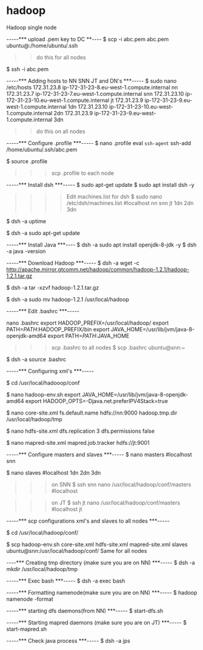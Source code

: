 # hadoop
Hadoop single node

-----*** upload .pem key to DC **----
$ scp -i abc.pem abc.pem ubuntu@<pub-ip>:/home/ubuntu/.ssh
>> do this for all nodes

$ ssh -i abc.pem <private-ip of any node>

-----*** Adding hosts to NN SNN JT and DN's ***-----
$ sudo nano /etc/hosts
172.31.23.8  ip-172-31-23-8.eu-west-1.compute.internal  nn
172.31.23.7  ip-172-31-23-7.eu-west-1.compute.internal  snn
172.31.23.10  ip-172-31-23-10.eu-west-1.compute.internal jt 
172.31.23.9  ip-172-31-23-9.eu-west-1.compute.internal 1dn
172.31.23.10  ip-172-31-23-10.eu-west-1.compute.internal 2dn
172.31.23.9  ip-172-31-23-9.eu-west-1.compute.internal 3dn

>> do this on all nodes 

-----*** Configure .profile ***-----
$ nano .profile
eval `ssh-agent` ssh-add /home/ubuntu/.ssh/abc.pem

$ source .profile

>>> scp .profile to each node

-----*** Install dsh ***-----
$ sudo apt-get update
$ sudo apt install dsh -y

>>>> Edit machines.list for dsh
$ sudo nano /etc/dsh/machines.list
#localhost
nn
snn
jt
1dn
2dn
3dn

$ dsh -a uptime

$ dsh -a sudo apt-get update


-----*** Install Java ***----
$ dsh -a sudo apt install openjdk-8-jdk -y
$ dsh -a java -version


-----*** Download Hadoop ***-----
$ dsh -a wget -c http://apache.mirror.gtcomm.net/hadoop/common/hadoop-1.2.1/hadoop-1.2.1.tar.gz

$ dsh -a tar -xzvf hadoop-1.2.1.tar.gz

$ dsh -a sudo mv hadoop-1.2.1 /usr/local/hadoop


-----*** Edit .bashrc ***-----

nano .bashrc
export HADOOP_PREFIX=/usr/local/hadoop/
export PATH=$PATH:$HADOOP_PREFIX/bin
export JAVA_HOME=/usr/lib/jvm/java-8-openjdk-amd64
export PATH=$PATH:$JAVA_HOME

>>> scp .bashrc to all nodes 
$ scp .bashrc ubuntu@snn:~

$ dsh -a source .bashrc

-----*** Configuring xml's ***-----

$ cd /usr/local/hadooop/conf

$ nano hadoop-env.sh
export JAVA_HOME=/usr/lib/jvm/java-8-openjdk-amd64
export HADOOP_OPTS=-Djava.net.preferIPV4Stack=true

$ nano core-site.xml
<property>
<name>fs.default.name</name>
<value>hdfs://nn:9000</value>
</property>
<property>
<name>hadoop.tmp.dir</name>
<value>/usr/local/hadoop/tmp</value>
</property>

$ nano hdfs-site.xml
<property>
<name>dfs.replication</name>
<value>3</value>
</property>
<property> 
<name>dfs.permissions</name> 
<value>false</value> 
</property>

$ nano mapred-site.xml
<property>
<name>mapred.job.tracker</name>
<value>hdfs://jt:9001</value>
</property>


-----*** Configure masters and slaves ***-----
$ nano masters
#localhost
snn

$ nano slaves
#localhost
1dn
2dn
3dn

>>> on SNN
$ ssh snn
nano /usr/local/hadoop/conf/masters
#localhost

>>> on JT
$ ssh jt
nano /usr/local/hadoop/conf/masters
#localhost
jt

-----*** scp configurations xml's and slaves to all nodes ***-----

$ cd /usr/local/hadoop/conf/

$ scp  hadoop-env.sh core-site.xml hdfs-site.xml mapred-site.xml slaves ubuntu@snn:/usr/local/hadoop/conf/
Same for all nodes

----*** Creating tmp directory (make sure you are on NN) ***-----
$ dsh -a mkdir /usr/local/hadoop/tmp

-----*** Exec bash ***-----
$ dsh -a exec bash


-----*** Formatting namenode(make sure you are on NN) ***-----
$ hadoop namenode -format



-----*** starting dfs daemons(from NN) ***----- 
$ start-dfs.sh

-----*** Starting mapred daemons (make sure you are on JT) ***-----
$ start-mapred.sh


-----*** Check java process ***-----
$ dsh -a jps
